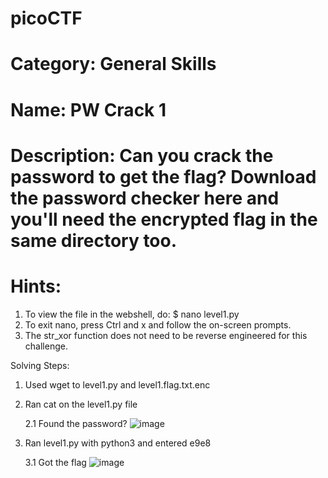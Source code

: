 # picoCTF

# Category: General Skills

# Name: PW Crack 1

# Description:  Can you crack the password to get the flag? Download the password checker here and you'll need the encrypted flag in the same directory too.  

# Hints:
1. To view the file in the webshell, do: $ nano level1.py  
2. To exit nano, press Ctrl and x and follow the on-screen prompts.  
3. The str_xor function does not need to be reverse engineered for this challenge.  

Solving Steps:
1. Used wget to level1.py and level1.flag.txt.enc
2. Ran cat on the level1.py file 

      2.1 Found the password? ![image](https://user-images.githubusercontent.com/99389724/154408159-95b686d9-c8b9-4d60-aac7-7256116be467.png)

3. Ran level1.py with python3 and entered e9e8

      3.1 Got the flag ![image](https://user-images.githubusercontent.com/99389724/154408259-1de24279-743b-46d3-8bf7-9c0584ba2929.png)
 
